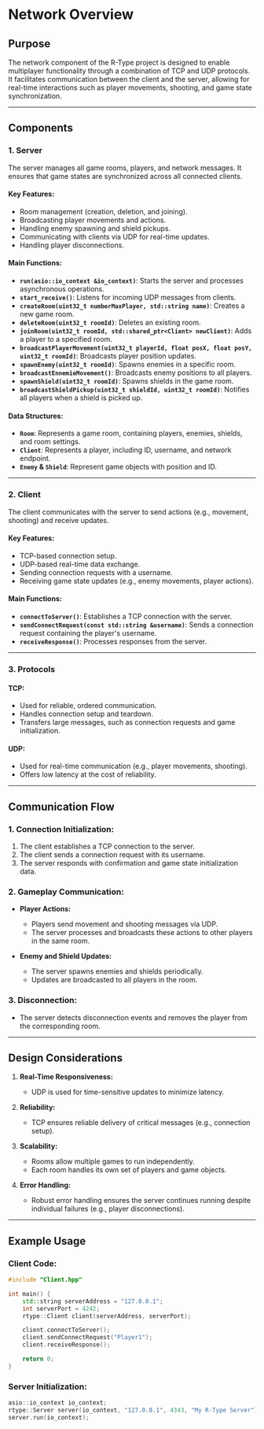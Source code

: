 # Network Overview

## Purpose
The network component of the R-Type project is designed to enable multiplayer functionality through a combination of TCP and UDP protocols. It facilitates communication between the client and the server, allowing for real-time interactions such as player movements, shooting, and game state synchronization.

---

## Components

### **1. Server**
The server manages all game rooms, players, and network messages. It ensures that game states are synchronized across all connected clients.

#### **Key Features:**
- Room management (creation, deletion, and joining).
- Broadcasting player movements and actions.
- Handling enemy spawning and shield pickups.
- Communicating with clients via UDP for real-time updates.
- Handling player disconnections.

#### **Main Functions:**
- **`run(asio::io_context &io_context)`**: Starts the server and processes asynchronous operations.
- **`start_receive()`**: Listens for incoming UDP messages from clients.
- **`createRoom(uint32_t numberMaxPlayer, std::string name)`**: Creates a new game room.
- **`deleteRoom(uint32_t roomId)`**: Deletes an existing room.
- **`joinRoom(uint32_t roomId, std::shared_ptr<Client> newClient)`**: Adds a player to a specified room.
- **`broadcastPlayerMovement(uint32_t playerId, float posX, float posY, uint32_t roomId)`**: Broadcasts player position updates.
- **`spawnEnemy(uint32_t roomId)`**: Spawns enemies in a specific room.
- **`broadcastEnnemieMovement()`**: Broadcasts enemy positions to all players.
- **`spawnShield(uint32_t roomId)`**: Spawns shields in the game room.
- **`broadcastShieldPickup(uint32_t shieldId, uint32_t roomId)`**: Notifies all players when a shield is picked up.

#### **Data Structures:**
- **`Room`**: Represents a game room, containing players, enemies, shields, and room settings.
- **`Client`**: Represents a player, including ID, username, and network endpoint.
- **`Enemy` & `Shield`**: Represent game objects with position and ID.

---

### **2. Client**
The client communicates with the server to send actions (e.g., movement, shooting) and receive updates.

#### **Key Features:**
- TCP-based connection setup.
- UDP-based real-time data exchange.
- Sending connection requests with a username.
- Receiving game state updates (e.g., enemy movements, player actions).

#### **Main Functions:**
- **`connectToServer()`**: Establishes a TCP connection with the server.
- **`sendConnectRequest(const std::string &username)`**: Sends a connection request containing the player's username.
- **`receiveResponse()`**: Processes responses from the server.

---

### **3. Protocols**

#### **TCP:**
- Used for reliable, ordered communication.
- Handles connection setup and teardown.
- Transfers large messages, such as connection requests and game initialization.

#### **UDP:**
- Used for real-time communication (e.g., player movements, shooting).
- Offers low latency at the cost of reliability.

---

## Communication Flow

### 1. **Connection Initialization:**
1. The client establishes a TCP connection to the server.
2. The client sends a connection request with its username.
3. The server responds with confirmation and game state initialization data.

### 2. **Gameplay Communication:**
- **Player Actions:**
  - Players send movement and shooting messages via UDP.
  - The server processes and broadcasts these actions to other players in the same room.

- **Enemy and Shield Updates:**
  - The server spawns enemies and shields periodically.
  - Updates are broadcasted to all players in the room.

### 3. **Disconnection:**
- The server detects disconnection events and removes the player from the corresponding room.

---

## Design Considerations

1. **Real-Time Responsiveness:**
   - UDP is used for time-sensitive updates to minimize latency.

2. **Reliability:**
   - TCP ensures reliable delivery of critical messages (e.g., connection setup).

3. **Scalability:**
   - Rooms allow multiple games to run independently.
   - Each room handles its own set of players and game objects.

4. **Error Handling:**
   - Robust error handling ensures the server continues running despite individual failures (e.g., player disconnections).

---

## Example Usage

### **Client Code:**
```cpp
#include "Client.hpp"

int main() {
    std::string serverAddress = "127.0.0.1";
    int serverPort = 4242;
    rtype::Client client(serverAddress, serverPort);

    client.connectToServer();
    client.sendConnectRequest("Player1");
    client.receiveResponse();

    return 0;
}
```

### **Server Initialization:**
```cpp
asio::io_context io_context;
rtype::Server server(io_context, "127.0.0.1", 4343, "My R-Type Server");
server.run(io_context);
